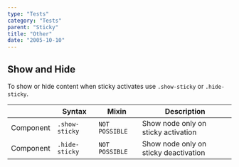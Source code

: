 ```yaml
---
type: "Tests"
category: "Tests"
parent: "Sticky"
title: "Other"
date: "2005-10-10"
---
```


## Show and Hide

To show or hide content when sticky activates use `.show-sticky` or `.hide-sticky`.

<div class="table-overflow">

|                      | Syntax                          | Mixin            | Description                   |
| ----------------------- | ----------------------------------------- | -----------------------------| ----------------------------- |
| Component                  | `.show-sticky`                     | `NOT POSSIBLE`                | Show node only on sticky activation            |
| Component                  | `.hide-sticky`                     | `NOT POSSIBLE`                | Show node only on sticky deactivation            |

</div>

<demo>
  <div class="gatsby_demo_item toggle" data-iframe="iframe/components/core/sticky/showhide-top">
  </div>
  <div class="gatsby_demo_item toggle" data-iframe="iframe/components/core/sticky/showhide-bottom">
  </div>
  <div class="gatsby_demo_item toggle" data-iframe="iframe/components/core/sticky/showhide-hide">
  </div>
</demo>

